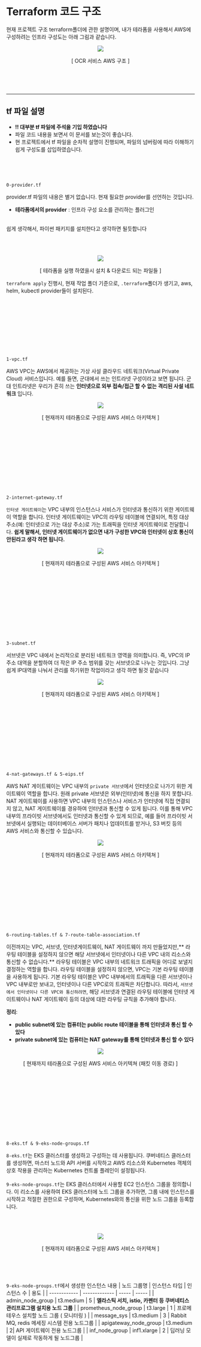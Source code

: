 # Terraform 코드 구조

현재 프로젝트 구조 terraform폴더에 관한 설명이며, 내가 테라폼을 사용해서 AWS에 구성하려는 인프라 구성도는 아래 그림과 같습니다.

<p align="center">
  <img src="../image/aws_%EA%B5%AC%EC%A1%B0_full.png">
</p>
<p align="center"> [ OCR 서비스 AWS 구조 ] </p>

<br><br><br>


-------------
## tf 파일 설명
- **!! 대부분 tf 파일에 주석을 기입 하였습니다**
- 파일 코드 내용을 보면서 이 문서를 보는것이 좋습니다.
- 현 프로젝트에서 tf 파일을 순차적 설명이 진행되며, 파일의 넘버링에 따라 이해하기 쉽게 구성도를 삽입하였습니다.

<br><br><br>


`0-provider.tf`
<br>

provider.tf 파일의 내용은 별거 없습니다. 현재 필요한 provider를 선언하는 것입니다. 
- **테라폼에서의 provider** : 인프라 구성 요소를 관리하는 플러그인

<br>
쉽게 생각해서, 파이썬 패키지를 설치한다고 생각하면 될듯합니다

<br><br>

<p align="center">
  <img src="../image/terraform_provider.png">
</p>
<p align="center"> [ 테라폼을 실행 하였을시 설치 & 다운로드 되는 파일들 ] </p>

`terraform apply` 진행시, 현재 작업 폴더 기준으로, `.terraform`폴더가 생기고, aws, helm, kubectl provider들이 설치된다.
<br><br><br><br><br><br><br><br><br><br>





`1-vpc.tf`
<br>

AWS VPC는 AWS에서 제공하는 가상 사설 클라우드 네트워크(Virtual Private Cloud) 서비스입니다.
예를 들면, 군대에서 쓰는 인트라넷 구성이라고 보면 됩니다. 군대 인트라넷은 우리가 흔히 쓰는 **인터넷으로 외부 접속/접근 할 수 없는 격리된 사설 네트워크** 입니다.

<p align="center">
  <img src="../image/terraform_s1.png">
</p>
<p align="center"> [ 현재까지 테라폼으로 구성된 AWS 서비스 아키텍쳐 ] </p>
<br><br><br><br><br><br><br><br><br><br>


`2-internet-gateway.tf`
<br>

`인터넷 게이트웨이`는 VPC 내부의 인스턴스나 서비스가 인터넷과 통신하기 위한 게이트웨이 역할을 합니다. 인터넷 게이트웨이는 VPC의 라우팅 테이블에 연결되어, 특정 대상 주소(예: 인터넷으로 가는 대상 주소)로 가는 트래픽을 인터넷 게이트웨이로 전달합니다. **쉽게 말해서, 인터넷 게이트웨이가 없으면 내가 구성한 VPC와 인터넷이 상호 통신이 안된라고 생각 하면 됩니다.**


<p align="center">
  <img src="../image/terraform_s2.png">
</p>
<p align="center"> [ 현재까지 테라폼으로 구성된 AWS 서비스 아키텍쳐 ] </p>
<br><br><br><br><br><br><br><br><br><br>


`3-subnet.tf`
<br>

서브넷은 VPC 내에서 논리적으로 분리된 네트워크 영역을 의미합니다. 즉, VPC의 IP 주소 대역을 분할하여 더 작은 IP 주소 범위를 갖는 서브넷으로 나누는 것입니다. 그냥 쉽게 IP대역을 나눠서 관리를 하기위한 작업이라고 생각 하면 될것 같습니다


<p align="center">
  <img src="../image/terraform_s3.png">
</p>
<p align="center"> [ 현재까지 테라폼으로 구성된 AWS 서비스 아키텍쳐 ] </p>
<br><br><br><br><br><br><br><br><br><br>



`4-nat-gateways.tf & 5-eips.tf`
<br>

AWS NAT 게이트웨이는 VPC 내부의 `private 서브넷`에서 인터넷으로 나가기 위한 게이트웨이 역할을 합니다. 원래 private 서브넷은 외부(인터넷)에 통신을 하지 못합니다. NAT 게이트웨이를 사용하면 VPC 내부의 인스턴스나 서비스가 인터넷에 직접 연결되지 않고, NAT 게이트웨이를 경유하여 인터넷과 통신할 수 있게 됩니다. 이를 통해 VPC 내부의 프라이빗 서브넷에서도 인터넷과 통신할 수 있게 되므로, 예를 들어 프라이빗 서브넷에서 실행되는 데이터베이스 서버가 패치나 업데이트를 받거나, S3 버킷 등의 AWS 서비스와 통신할 수 있습니다.

<p align="center">
  <img src="../image/terraform_s4.png">
</p>
<p align="center"> [ 현재까지 테라폼으로 구성된 AWS 서비스 아키텍쳐 ] </p>
<br><br><br><br><br><br><br><br><br><br>



`6-routing-tables.tf & 7-route-table-association.tf`
<br>

이전까지는 VPC, 서브넷, 인터넷게이트웨이, NAT 게이트웨이 까지 만들었지만,** 라우팅 테이블을 설정하지 않으면 해당 서브넷에서 인터넷이나 다른 VPC 내의 리소스와 통신할 수 없습니다.** 라우팅 테이블은 VPC 내부의 네트워크 트래픽을 어디로 보낼지 결정하는 역할을 합니다. 라우팅 테이블을 설정하지 않으면, VPC는 기본 라우팅 테이블을 사용하게 됩니다. 기본 라우팅 테이블은 VPC 내부에서의 트래픽을 다른 서브넷이나 VPC 내부로만 보내고, 인터넷이나 다른 VPC로의 트래픽은 차단합니다. 따라서, `서브넷에서 인터넷이나 다른 VPC와 통신하려면`, 해당 서브넷과 연결된 라우팅 테이블에 인터넷 게이트웨이나 NAT 게이트웨이 등의 대상에 대한 라우팅 규칙을 추가해야 합니다.

**정리**: <br>
- **public subnet에 있는 컴퓨터는 public route 테이블을 통해 인터넷과 통신 할 수 있다**
- **private subnet에 있는 컴퓨터는 NAT gateway를 통해 인터넷과 통신 할 수 있다**


<p align="center">
  <img src="../image/terraform_s5.png">
</p>
<p align="center"> [ 현재까지 테라폼으로 구성된 AWS 서비스 아키텍쳐 (패킷 이동 경로) ] </p>
<br><br><br><br><br><br><br><br><br><br>


`8-eks.tf & 9-eks-node-groups.tf`
<br>

`8-eks.tf`는 EKS 클러스터를 생성하고 구성하는 데 사용됩니다. 쿠버네티스 클러스터를 생성하면, 마스터 노드와 API 서버를 시작하고 AWS 리소스와 Kubernetes 객체의 상호 작용을 관리하는 Kubernetes 컨트롤 플레인이 설정됩니다.
<br><br>
`9-eks-node-groups.tf`는 EKS 클러스터에서 사용할 EC2 인스턴스 그룹을 정의합니다. 이 리소스를 사용하여 EKS 클러스터에 노드 그룹을 추가하면, 그룹 내에 인스턴스를 시작하고 적절한 권한으로 구성하며, Kubernetes와의 통신을 위한 노드 그룹을 등록합니다.

<br><br>

<p align="center">
  <img src="../image/terraform_s6.png">
</p>
<p align="center"> [ 현재까지 테라폼으로 구성된 AWS 서비스 아키텍쳐 ] </p>
<br><br><br>

`9-eks-node-groups.tf`에서 생성한 인스턴스 내용
| 노드 그룹명 | 인스턴스 타입 | 인스턴스 수 | 용도 |
| ------------ | ------------- | ----- | ----- |
| admin_node_group | t3.medium  | 5 | **엘라스틱 서치, istio, 카펜터 등 쿠버네티스 관리프로그램 설치용 노드 그룹** |
| prometheus_node_group | t3.large  | 1 | 프로메테우스 설치할 노드 그룹 ( 모니터링 ) |
| message_sys | t3.medium  | 3 | Rabbit MQ, redis 메세징 시스템 전용 노드그룹 |
| apigateway_node_group | t3.medium  | 2| API 게이트웨이 전용 노드그룹 |
| inf_node_group | inf1.xlarge | 2 | 딥러닝 모델이 실제로 작동하게 될 노드그룹 |

<br><br><br><br><br><br><br><br><br>
